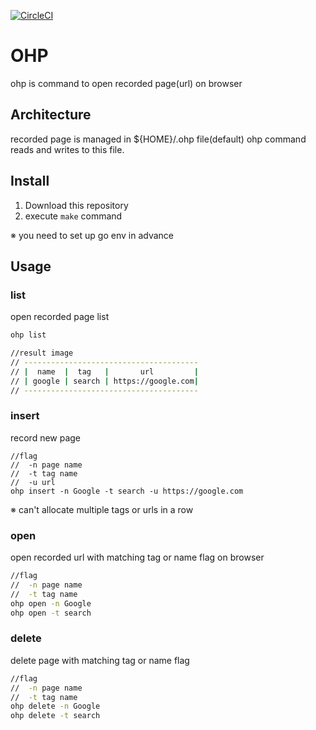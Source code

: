 [![CircleCI](https://circleci.com/gh/na-bot-o/ohp.svg?style=svg)](https://circleci.com/gh/na-bot-o/ohp)

# OHP

ohp is command to open recorded page(url) on browser

## Architecture

recorded page is managed in ${HOME}/.ohp file(default)
ohp command reads and writes to this file.

## Install

1. Download this repository
2. execute `make` command
   
※ you need to set up go env in advance

## Usage

### list

open recorded page list

```sh
ohp list

//result image
// ---------------------------------------
// |  name  |  tag   |       url         |
// | google | search | https://google.com|
// ---------------------------------------

```

### insert

record new page

```
//flag 
//  -n page name
//  -t tag name
//  -u url
ohp insert -n Google -t search -u https://google.com
```

※ can't allocate multiple tags or urls in a row

### open

open recorded url with matching tag or name flag on browser

```sh
//flag
//  -n page name
//  -t tag name
ohp open -n Google
ohp open -t search
```


### delete

delete page with matching tag or name flag

```sh
//flag
//  -n page name
//  -t tag name
ohp delete -n Google
ohp delete -t search
```